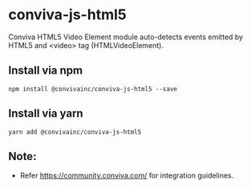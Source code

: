 # conviva-js-html5
Conviva HTML5 Video Element module auto-detects events emitted by HTML5 and &lt;video&gt; tag (HTMLVideoElement).

## Install via npm 

```
npm install @convivainc/conviva-js-html5 --save
```

## Install via yarn 

```
yarn add @convivainc/conviva-js-html5
```

## Note:
* Refer https://community.conviva.com/ for integration guidelines.
